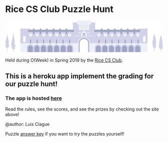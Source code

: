 # Rice CS Club Puzzle Hunt

![Rice Logo](public/docs/rice.png)

Held during O(Week) in Spring 2019 by the [Rice CS Club](http://csclub.rice.edu/).


## This is a heroku app implement the grading for our puzzle hunt!
### The app is hosted [here](https://oweekpuzzlehunt19.herokuapp.com/ "heroku app")

Read the rules, see the scores, and see the prizes by checking out the site above!

@author: Luis Clague

Puzzle [answer key](https://wwww.google.com) if you want to try the puzzles yourself!
